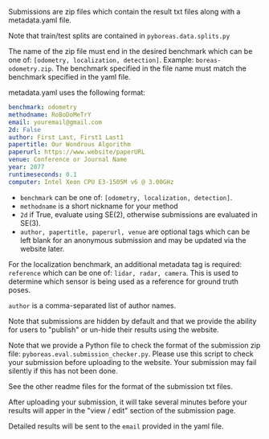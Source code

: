 Submissions are zip files which contain the result txt files along with a metadata.yaml file.

Note that train/test splits are contained in `pyboreas.data.splits.py`

The name of the zip file must end in the desired benchmark which can be one of: `[odometry, localization, detection]`. Example: `boreas-odometry.zip`. The benchmark specified in the file name must match the benchmark specified in the yaml file.

metadata.yaml uses the following format:

```YAML
benchmark: odometry
methodname: RoBoDoMeTrY
email: youremail@gmail.com
2d: False
author: First Last, First1 Last1
papertitle: Our Wondrous Algorithm
paperurl: https://www.website/paperURL
venue: Conference or Journal Name
year: 2077
runtimeseconds: 0.1
computer: Intel Xeon CPU E3-1505M v6 @ 3.00GHz
```

- `benchmark` can be one of: `[odometry, localization, detection]`.
- `methodname` is a short nickname for your method
- `2d` if True, evaluate using SE(2), otherwise submissions are evaluated in SE(3).
- `author, papertitle, paperurl, venue` are optional tags which can be left blank for an anonymous submission and may be updated via the website later.

For the localization benchmark, an additional metadata tag is required: `reference` which can be one of: `lidar, radar, camera`. This is used to determine which sensor is being used as a reference for ground truth poses.

`author` is a comma-separated list of author names.

Note that submissions are hidden by default and that we provide the ability for users to "publish" or un-hide their results using the website.

Note that we provide a Python file to check the format of the submission zip file: `pyboreas.eval.submission_checker.py`. Please use this script to check your submission before uploading to the website. Your submission may fail silently if this has not been done.

See the other readme files for the format of the submission txt files.

After uploading your submission, it will take several minutes before your results will apper in the "view / edit" section of the submission page.

Detailed results will be sent to the `email` provided in the yaml file.